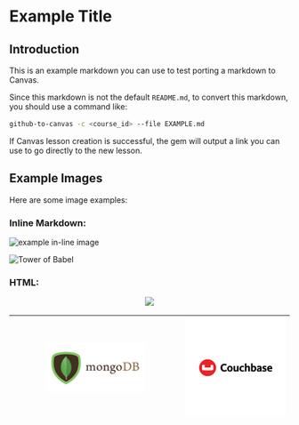# Example Title
## Introduction

This is an example markdown you can use to test porting a markdown to Canvas.

Since this markdown is not the default `README.md`, to convert this markdown,
you should use a command like:

```sh
github-to-canvas -c <course_id> --file EXAMPLE.md
```

If Canvas lesson creation is successful, the gem will output a link you can use
to go directly to the new lesson.

## Example Images

Here are some image examples:

### Inline Markdown:

![example in-line image](https://curriculum-content.s3.amazonaws.com/fewpjs/fewpjs-fetch-lab/Image_25_AsynchronousJavaScript.png)

![Tower of Babel](http://www.ancient-origins.net/sites/default/files/field/image/tower-of-babel-2.jpg)

### HTML:

<p align="center">
  <img src="https://curriculum-content.s3.amazonaws.com/fewpjs/fewpjs-fetch-lab/Image_25_AsynchronousJavaScript.png" width="500">
</p>

| <img src="images/mongo-db-logo.png" height=60% width=60%> | <img src="images/couchbase-logo.png"> |
|---------------------|---------------------|
